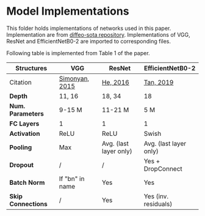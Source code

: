 # Model Implementations

This folder holds implementations of networks used in this paper. Implementation are from [diffeo-sota repository](https://github.com/leonardopetrini/diffeo-sota/tree/main/models). Implementations of VGG, ResNet and EfficientNetB0-2 are imported to corresponding files.

Following table is implemented from Table 1 of the paper.

| **Structures**         | **VGG**                     | **ResNet**               | **EfficientNetB0-2**         |
|-------------------------|-----------------------------|--------------------------|------------------------------|
| Citation               | [Simonyan, 2015](https://arxiv.org/abs/1409.1556)    | [He, 2016](https://arxiv.org/abs/1512.03385)        | [Tan, 2019](https://arxiv.org/abs/1905.11946)           |
| **Depth**              | 11, 16                     | 18, 34                   | 18                           |
| **Num. Parameters**    | 9-15 M                     | 11-21 M                  | 5 M                          |
| **FC Layers**          | 1                          | 1                        | 1                            |
| **Activation**         | ReLU                       | ReLU                     | Swish                        |
| **Pooling**            | Max                        | Avg. (last layer only)   | Avg. (last layer only)       |
| **Dropout**            | /                          | /                        | Yes + DropConnect            |
| **Batch Norm**         | If "bn" in name            | Yes                      | Yes                          |
| **Skip Connections**   | /                          | Yes                      | Yes (inv. residuals)         |
